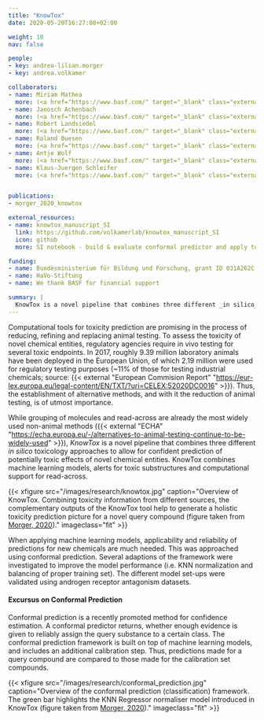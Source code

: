 ```yaml
---
title: "KnowTox"
date: 2020-05-20T16:27:08+02:00

weight: 10
nav: false

people:
- key: andrea-lilian.morger
- key: andrea.volkamer

collaborators:
- name: Miriam Mathea
  more: (<a href="https://www.basf.com/" target="_blank" class="external">BASF</a>)
- name: Janosch Achenbach
  more: (<a href="https://www.basf.com/" target="_blank" class="external">BASF</a>)
- name: Robert Landsiedel
  more: (<a href="https://www.basf.com/" target="_blank" class="external">BASF</a>)
- name: Roland Buesen
  more: (<a href="https://www.basf.com/" target="_blank" class="external">BASF</a>)
- name: Antje Wolf
  more: (<a href="https://www.basf.com/" target="_blank" class="external">BASF</a>)
- name: Klaus-Juergen Schleifer
  more: (<a href="https://www.basf.com/" target="_blank" class="external">BASF</a>)


publications:
- morger_2020_knowtox

external_resources:
- name: knowtox_manuscript_SI
  link: https://github.com/volkamerlab/knowtox_manuscript_SI
  icon: github
  more: SI notebook - build & evaluate conformal predictor and apply to external data

funding:
- name: Bundesministerium für Bildung und Forschung, grant ID 031A262C
- name: HaVo-Stiftung
- name: We thank BASF for financial support

summary: |
  KnowTox is a novel pipeline that combines three different _in silico_ toxicology approaches to allow for confident prediction of potentially toxic effects of novel chemical entities, i.e. machine learning models, alerts for toxic substructures and computational support for read-across.
---
```


Computational tools for toxicity prediction are promising in the process of reducing, refining and replacing animal testing. To assess the toxicity of novel chemical entities, regulatory agencies require in vivo testing for several toxic endpoints. In 2017, roughly 9.39 million laboratory animals have been deployed in the European Union, of which 2.19 million were used for regulatory testing purposes (~11% of those for testing industrial chemicals; source: {{< external "European Commision Report" "https://eur-lex.europa.eu/legal-content/EN/TXT/?uri=CELEX:52020DC0016" >}}). Thus, the establishment of alternative methods, and with it the reduction of animal testing, is of utmost importance.

While grouping of molecules and read-across are already the most widely used non-animal methods ({{< external "ECHA" "https://echa.europa.eu/-/alternatives-to-animal-testing-continue-to-be-widely-used" >}}), *KnowTox* is a novel pipeline that combines three different _in silico_ toxicology approaches to allow for confident prediction of potentially toxic effects of novel chemical entities. KnowTox combines machine learning models, alerts for toxic substructures and computational support for read-across.

{{< xfigure src="/images/research/knowtox.jpg" caption="Overview of KnowTox. Combining toxicity information from different sources, the complementary outputs of the KnowTox tool help to generate a holistic toxicity prediction picture for a novel query compound (figure taken from [Morger, 2020](/publications/#morger_2020_knowtox))." imageclass="fit" >}}

When applying machine learning models, applicability and reliability of predictions for new chemicals are much needed. This was approached using conformal prediction. Several adaptions of the framework were investigated to improve the model performance (i.e. KNN normalization and balancing of proper training set). The different model set-ups were validated using androgen receptor antagonism datasets.

<!-- TODO : add something about read across and structural alerts? -->

#### Excursus on Conformal Prediction

Conformal prediction is a recently promoted method for confidence estimation. A conformal predictor returns, whether enough evidence is given to reliably assign the query substance to a certain class. The conformal prediction framework is built on top of machine learning models, and includes an additional calibration step. Thus, predictions made for a query compound are compared to those made for the calibration set compounds.

{{< xfigure src="/images/research/conformal_prediction.jpg" caption="Overview of the conformal prediction (classification) framework. The green bar highlights the KNN Regressor normaliser model introduced in KnowTox (figure taken from [Morger, 2020](/publications/#morger_2020_knowtox))." imageclass="fit" >}}
